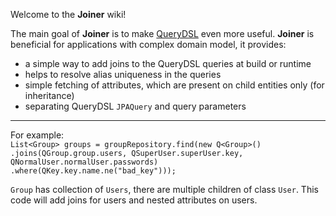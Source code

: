 Welcome to the **Joiner** wiki!

The main goal of **Joiner** is to make [QueryDSL](http://www.querydsl.com/) even more useful. 
**Joiner** is beneficial for applications with complex domain model, it provides:
* a simple way to add joins to the QueryDSL queries at build or runtime
* helps to resolve alias uniqueness in the queries
* simple fetching of attributes, which are present on child entities only (for inheritance)
* separating QueryDSL `JPAQuery` and query parameters


***


For example:   
`List<Group> groups = groupRepository.find(new Q<Group>()`     
                `.joins(QGroup.group.users, QSuperUser.superUser.key, QNormalUser.normalUser.passwords)`     
                `.where(QKey.key.name.ne("bad_key")));`
       

`Group` has collection of `Users`, there are multiple children of class `User`. This code will add joins for users and nested attributes on users. 